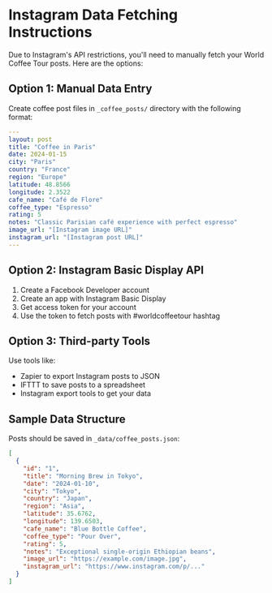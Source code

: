 # Instagram Data Fetching Instructions

Due to Instagram's API restrictions, you'll need to manually fetch your World Coffee Tour posts. Here are the options:

## Option 1: Manual Data Entry
Create coffee post files in `_coffee_posts/` directory with the following format:

```yaml
---
layout: post
title: "Coffee in Paris"
date: 2024-01-15
city: "Paris"
country: "France"
region: "Europe"
latitude: 48.8566
longitude: 2.3522
cafe_name: "Café de Flore"
coffee_type: "Espresso"
rating: 5
notes: "Classic Parisian café experience with perfect espresso"
image_url: "[Instagram image URL]"
instagram_url: "[Instagram post URL]"
---
```

## Option 2: Instagram Basic Display API
1. Create a Facebook Developer account
2. Create an app with Instagram Basic Display
3. Get access token for your account
4. Use the token to fetch posts with #worldcoffeetour hashtag

## Option 3: Third-party Tools
Use tools like:
- Zapier to export Instagram posts to JSON
- IFTTT to save posts to a spreadsheet
- Instagram export tools to get your data

## Sample Data Structure
Posts should be saved in `_data/coffee_posts.json`:

```json
[
  {
    "id": "1",
    "title": "Morning Brew in Tokyo",
    "date": "2024-01-10",
    "city": "Tokyo",
    "country": "Japan",
    "region": "Asia",
    "latitude": 35.6762,
    "longitude": 139.6503,
    "cafe_name": "Blue Bottle Coffee",
    "coffee_type": "Pour Over",
    "rating": 5,
    "notes": "Exceptional single-origin Ethiopian beans",
    "image_url": "https://example.com/image.jpg",
    "instagram_url": "https://www.instagram.com/p/..."
  }
]
```